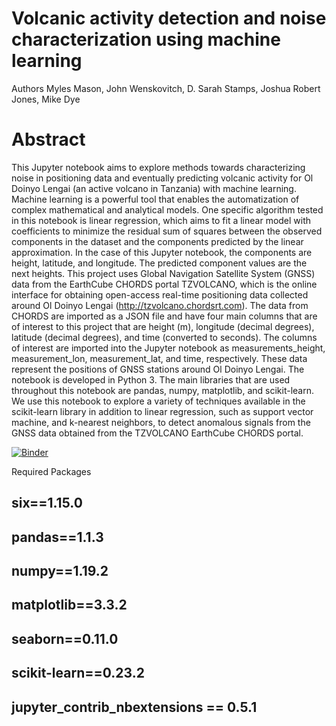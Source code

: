 # Volcanic activity detection and noise characterization using machine learning
Authors 
Myles Mason, John Wenskovitch, D. Sarah Stamps, Joshua Robert Jones, Mike Dye

# Abstract

This Jupyter notebook aims to explore methods towards characterizing noise in positioning data and eventually predicting volcanic activity for Ol Doinyo Lengai (an active volcano in Tanzania) with machine learning. Machine learning is a powerful tool that enables the automatization of complex mathematical and analytical models. One specific algorithm tested in this notebook is linear regression, which aims to fit a linear model with coefficients to minimize the residual sum of squares between the observed components in the dataset and the components predicted by the linear approximation. In the case of this Jupyter notebook, the components are height, latitude, and longitude. The predicted component values are the next heights. This project uses Global Navigation Satellite System  (GNSS) data from the EarthCube CHORDS portal TZVOLCANO, which is the online interface for obtaining open-access real-time positioning data collected around Ol Doinyo Lengai (http://tzvolcano.chordsrt.com). The data from CHORDS are imported as a JSON file and have four main columns that are of interest to this project that are height (m), longitude (decimal degrees), latitude (decimal degrees), and time (converted to seconds). The columns of interest are imported into the Jupyter notebook as measurements_height, measurement_lon, measurement_lat, and time, respectively. These data represent the positions of GNSS stations around Ol Doinyo Lengai. The notebook is developed in Python 3. The main libraries that are used throughout this notebook are pandas, numpy, matplotlib, and scikit-learn. We use this notebook to explore a variety of techniques available in the scikit-learn library in addition to linear regression, such as support vector machine, and k-nearest neighbors, to detect anomalous signals from the GNSS data obtained from the TZVOLCANO EarthCube CHORDS portal.



[![Binder](https://mybinder.org/badge_logo.svg)](https://mybinder.org/v2/gh/earthcube2021/ec21_mason_etal/HEAD)



Required Packages
## six==1.15.0
## pandas==1.1.3
## numpy==1.19.2
## matplotlib==3.3.2
## seaborn==0.11.0
## scikit-learn==0.23.2
## jupyter_contrib_nbextensions == 0.5.1

